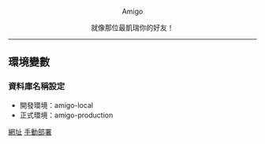 <p align="center">Amigo</p>

<p align="center">
就像那位最凱瑞你的好友！
</p>

---

## 環境變數

### 資料庫名稱設定

- 開發環境：amigo-local
- 正式環境：amigo-production

[網址](https://110-03-nchu-amigo.dev-hub.io)
[手動部署](https://forge.laravel.com/servers/475876/sites/1372589/deploy/http?token=t8nbDaoVkF7OFKk08iM9iJcUHirlMLWN4Xpw9pgM)
